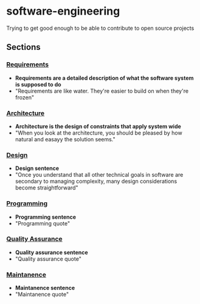 # software-engineering

Trying to get good enough to be able to contribute to open source projects

## Sections

### [**Requirements**](../master/requirements/requirements.md)

* **Requirements are a detailed description of what the software system is supposed to do**
* "Requirements are like water. They're easier to build on when they're frozen"

### [**Architecture**](../master/architecture/architecture.md)

* **Architecture is the design of constraints that apply system wide**
* "When you look at the architecture, you should be pleased by how natural and easayy the solution seems."

### [**Design**](../master/design/design.md)

* **Design sentence**
* "Once you understand that all other technical goals in software are secondary to managing complexity, many design considerations become straightforward"

### [**Programming**](../master/programming/programming.md)

* **Programming sentence**
* "Programming quote"

### [**Quality Assurance**](../master/quality_assurance/quality_assurance.md)

* **Quality assurance sentence**
* "Quality assurance quote"

### [**Maintanence**](../master/maintanence/maintancence.md)

* **Maintanence sentence**
* "Maintanence quote"

